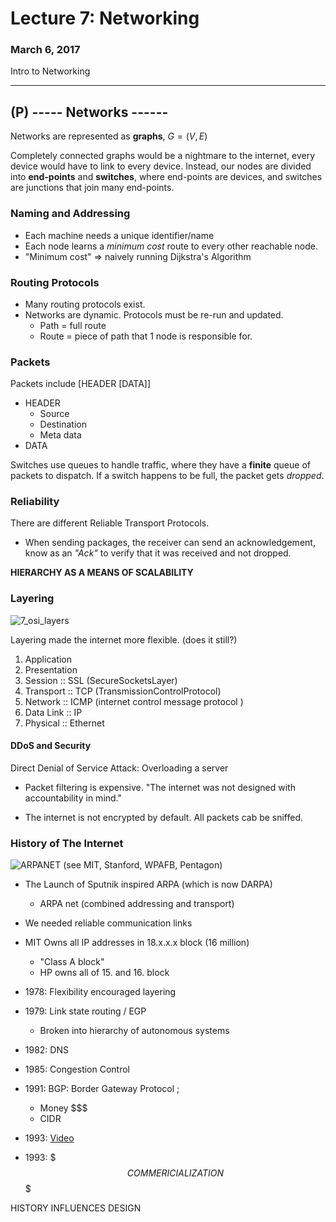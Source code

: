 # Lecture 7:  Networking
### March 6, 2017
Intro to Networking

--------------------------


## (P) ----- Networks ------
Networks are represented as **graphs**, $G=(V,E)$  

Completely connected graphs would be a nightmare to the internet, every device would have to link to every device. Instead, our nodes are divided into **end-points** and **switches**, where end-points are devices, and switches are junctions that join many end-points.

### Naming and Addressing
- Each machine needs a unique identifier/name
- Each node learns a _minimum cost_ route to every other reachable node.
- "Minimum cost" => naively running Dijkstra's Algorithm

### Routing Protocols
- Many routing protocols exist.
- Networks are dynamic. Protocols must be re-run and updated.
    - Path = full route
    - Route = piece of path that 1 node is responsible for.

### Packets
Packets include [HEADER [DATA]]
- HEADER
    - Source
    - Destination
    - Meta data
- DATA

Switches use queues to handle traffic, where they have a **finite** queue of packets to dispatch. If a switch happens to be full, the packet gets _dropped_.   

### Reliability
There are different Reliable Transport Protocols.
- When sending packages, the receiver can send an acknowledgement, know as an _"Ack"_ to verify that it was received and not dropped.

**HIERARCHY AS A MEANS OF SCALABILITY**

### Layering
![7_osi_layers](http://partsincomputers.com/wp-content/uploads/2016/06/osi-layer.jpg)

Layering made the internet more flexible. (does it still?)
1. Application
2. Presentation
3. Session   :: SSL (SecureSocketsLayer)
4. Transport :: TCP (TransmissionControlProtocol)
5. Network   :: ICMP (internet control message protocol )
6. Data Link :: IP
7. Physical  :: Ethernet

#### DDoS and Security
Direct Denial of Service Attack:
Overloading a server
- Packet filtering is expensive.
"The internet was not designed with accountability in mind."

- The internet is not encrypted by default. All packets cab be sniffed.

### History of The Internet
![ARPANET](https://upload.wikimedia.org/wikipedia/commons/b/bf/Arpanet_logical_map%2C_march_1977.png)
(see MIT, Stanford, WPAFB, Pentagon)

- The Launch of Sputnik inspired ARPA (which is now DARPA)
    - ARPA net (combined addressing and transport)
- We needed reliable communication links
- MIT Owns all IP addresses in 18.x.x.x block (16 million)
    - "Class A block"
    - HP owns all of 15. and 16. block

- 1978: Flexibility encouraged layering
- 1979: Link state routing / EGP
    - Broken into hierarchy of autonomous systems
- 1982: DNS
- 1985: Congestion Control
- 1991: BGP: Border Gateway Protocol ;
    - Money $$$
    - CIDR
- 1993: [Video](http://www.cbc.ca/archives/entry/a-computer-network-called-internet)

- 1993: $$$ COMMERICIALIZATION $$$

HISTORY INFLUENCES DESIGN
